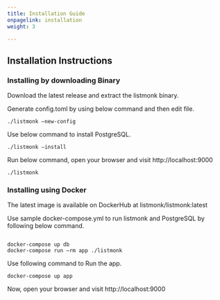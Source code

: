 ```yaml
---
title: Installation Guide
onpagelink: installation
weight: 3

---
```


Installation Instructions
-------------------------

### Installing by downloading Binary

Download the latest release and extract the listmonk binary.

Generate config.toml by using below command and then edit file.

 ```
./listmonk –new-config
```

Use below command to install PostgreSQL.

 ```
./listmonk –install
```

Run below command, open your browser and visit http://localhost:9000

 ```
./listmonk
```

### Installing using Docker

The latest image is available on DockerHub at listmonk/listmonk:latest

Use sample docker-compose.yml to run listmonk and PostgreSQL by following below command.

 ```

docker-compose up db
docker-compose run –rm app ./listmonk

```

Use following command to Run the app.

 ```
docker-compose up app
```

Now, open your browser and visit http://localhost:9000

